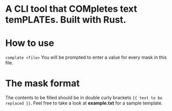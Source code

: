 # A CLI tool that COMpletes text temPLATEs. Built with Rust.

# How to use
`complate <file>`
You will be prompted to enter a value for every mask in this file.

# The mask format
The contents to be filled should be in double curly brackets `{{ text to be replaced }}`.
Feel free to take a look at **example.txt** for a sample template.

